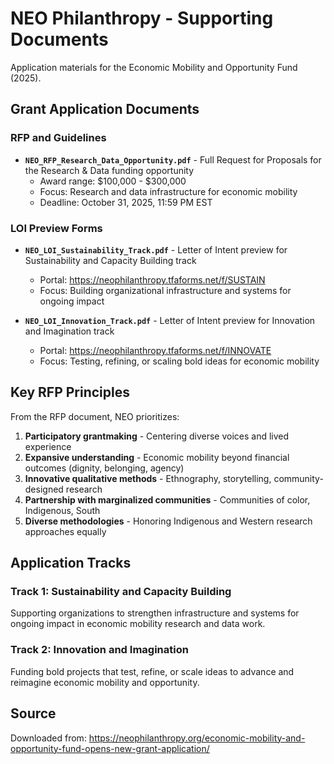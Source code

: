 # NEO Philanthropy - Supporting Documents

Application materials for the Economic Mobility and Opportunity Fund (2025).

## Grant Application Documents

### RFP and Guidelines
- **`NEO_RFP_Research_Data_Opportunity.pdf`** - Full Request for Proposals for the Research & Data funding opportunity
  - Award range: $100,000 - $300,000
  - Focus: Research and data infrastructure for economic mobility
  - Deadline: October 31, 2025, 11:59 PM EST

### LOI Preview Forms
- **`NEO_LOI_Sustainability_Track.pdf`** - Letter of Intent preview for Sustainability and Capacity Building track
  - Portal: https://neophilanthropy.tfaforms.net/f/SUSTAIN
  - Focus: Building organizational infrastructure and systems for ongoing impact

- **`NEO_LOI_Innovation_Track.pdf`** - Letter of Intent preview for Innovation and Imagination track
  - Portal: https://neophilanthropy.tfaforms.net/f/INNOVATE
  - Focus: Testing, refining, or scaling bold ideas for economic mobility

## Key RFP Principles

From the RFP document, NEO prioritizes:
1. **Participatory grantmaking** - Centering diverse voices and lived experience
2. **Expansive understanding** - Economic mobility beyond financial outcomes (dignity, belonging, agency)
3. **Innovative qualitative methods** - Ethnography, storytelling, community-designed research
4. **Partnership with marginalized communities** - Communities of color, Indigenous, South
5. **Diverse methodologies** - Honoring Indigenous and Western research approaches equally

## Application Tracks

### Track 1: Sustainability and Capacity Building
Supporting organizations to strengthen infrastructure and systems for ongoing impact in economic mobility research and data work.

### Track 2: Innovation and Imagination
Funding bold projects that test, refine, or scale ideas to advance and reimagine economic mobility and opportunity.

## Source
Downloaded from: https://neophilanthropy.org/economic-mobility-and-opportunity-fund-opens-new-grant-application/
